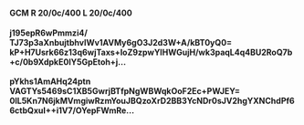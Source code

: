 #### GCM R 20/0c/400 L 20/0c/400
**j195epR6wPmmzi4/**<br/>**TJ73p3aXnbujtbhvIWv1AVMy6gO3J2d3W+A/kBT0yQ0=**<br/>**kP+H7Usrk66z13q6wjTaxs+IoZ9zpwYIHWGujH/wk3paqL4q4BU2RoQ7b+c/0b9XdpkE0lY5GpEtoh+j...**<br/><br/>
**pYkhs1AmAHq24ptn**<br/>**VAGTYs5469sC1XB5GwrjBTfpNgWBWqkOoF2Ec+PWJEY=**<br/>**0lL5Kn7N6jkMVmgiwRzmYouJBQzoXrD2BB3YcNDr0sJV2hgYXNChdPf66ctbQxuI++i1V7/OYepFWmRe...**